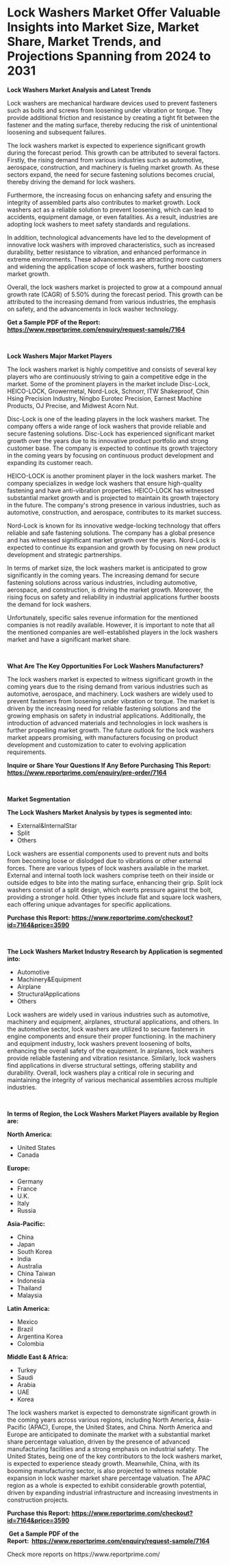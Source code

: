 <p><h1>Lock Washers Market Offer Valuable Insights into Market Size, Market Share, Market Trends, and Projections Spanning from 2024 to 2031</h1></p><p><strong>Lock Washers Market Analysis and Latest Trends</strong></p>
<p><p>Lock washers are mechanical hardware devices used to prevent fasteners such as bolts and screws from loosening under vibration or torque. They provide additional friction and resistance by creating a tight fit between the fastener and the mating surface, thereby reducing the risk of unintentional loosening and subsequent failures.</p><p>The lock washers market is expected to experience significant growth during the forecast period. This growth can be attributed to several factors. Firstly, the rising demand from various industries such as automotive, aerospace, construction, and machinery is fueling market growth. As these sectors expand, the need for secure fastening solutions becomes crucial, thereby driving the demand for lock washers.</p><p>Furthermore, the increasing focus on enhancing safety and ensuring the integrity of assembled parts also contributes to market growth. Lock washers act as a reliable solution to prevent loosening, which can lead to accidents, equipment damage, or even fatalities. As a result, industries are adopting lock washers to meet safety standards and regulations.</p><p>In addition, technological advancements have led to the development of innovative lock washers with improved characteristics, such as increased durability, better resistance to vibration, and enhanced performance in extreme environments. These advancements are attracting more customers and widening the application scope of lock washers, further boosting market growth.</p><p>Overall, the lock washers market is projected to grow at a compound annual growth rate (CAGR) of 5.50% during the forecast period. This growth can be attributed to the increasing demand from various industries, the emphasis on safety, and the advancements in lock washer technology.</p></p>
<p><strong>Get a Sample PDF of the Report:&nbsp; <a href="https://www.reportprime.com/enquiry/request-sample/7164">https://www.reportprime.com/enquiry/request-sample/7164</a></strong></p>
<p>&nbsp;</p>
<p><strong>Lock Washers Major Market Players</strong></p>
<p><p>The lock washers market is highly competitive and consists of several key players who are continuously striving to gain a competitive edge in the market. Some of the prominent players in the market include Disc-Lock, HEICO-LOCK, Growermetal, Nord-Lock, Schnorr, ITW Shakeproof, Chin Hsing Precision Industry, Ningbo Eurotec Precision, Earnest Machine Products, OJ Precise, and Midwest Acorn Nut.</p><p>Disc-Lock is one of the leading players in the lock washers market. The company offers a wide range of lock washers that provide reliable and secure fastening solutions. Disc-Lock has experienced significant market growth over the years due to its innovative product portfolio and strong customer base. The company is expected to continue its growth trajectory in the coming years by focusing on continuous product development and expanding its customer reach.</p><p>HEICO-LOCK is another prominent player in the lock washers market. The company specializes in wedge lock washers that ensure high-quality fastening and have anti-vibration properties. HEICO-LOCK has witnessed substantial market growth and is projected to maintain its growth trajectory in the future. The company's strong presence in various industries, such as automotive, construction, and aerospace, contributes to its market success.</p><p>Nord-Lock is known for its innovative wedge-locking technology that offers reliable and safe fastening solutions. The company has a global presence and has witnessed significant market growth over the years. Nord-Lock is expected to continue its expansion and growth by focusing on new product development and strategic partnerships.</p><p>In terms of market size, the lock washers market is anticipated to grow significantly in the coming years. The increasing demand for secure fastening solutions across various industries, including automotive, aerospace, and construction, is driving the market growth. Moreover, the rising focus on safety and reliability in industrial applications further boosts the demand for lock washers.</p><p>Unfortunately, specific sales revenue information for the mentioned companies is not readily available. However, it is important to note that all the mentioned companies are well-established players in the lock washers market and have a significant market share.</p></p>
<p>&nbsp;</p>
<p><strong>What Are The Key Opportunities For Lock Washers Manufacturers?</strong></p>
<p><p>The lock washers market is expected to witness significant growth in the coming years due to the rising demand from various industries such as automotive, aerospace, and machinery. Lock washers are widely used to prevent fasteners from loosening under vibration or torque. The market is driven by the increasing need for reliable fastening solutions and the growing emphasis on safety in industrial applications. Additionally, the introduction of advanced materials and technologies in lock washers is further propelling market growth. The future outlook for the lock washers market appears promising, with manufacturers focusing on product development and customization to cater to evolving application requirements.</p></p>
<p><strong>Inquire or Share Your Questions If Any Before Purchasing This Report: <a href="https://www.reportprime.com/enquiry/pre-order/7164">https://www.reportprime.com/enquiry/pre-order/7164</a></strong></p>
<p>&nbsp;</p>
<p><strong>Market Segmentation</strong></p>
<p><strong>The Lock Washers Market Analysis by types is segmented into:</strong></p>
<p><ul><li>External&InternalStar</li><li>Split</li><li>Others</li></ul></p>
<p><p>Lock washers are essential components used to prevent nuts and bolts from becoming loose or dislodged due to vibrations or other external forces. There are various types of lock washers available in the market. External and internal tooth lock washers comprise teeth on their inside or outside edges to bite into the mating surface, enhancing their grip. Split lock washers consist of a split design, which exerts pressure against the bolt, providing a stronger hold. Other types include flat and square lock washers, each offering unique advantages for specific applications.</p></p>
<p><strong>Purchase this Report:&nbsp;<a href="https://www.reportprime.com/checkout?id=7164&price=3590">https://www.reportprime.com/checkout?id=7164&price=3590</a></strong></p>
<p>&nbsp;</p>
<p><strong>The Lock Washers Market Industry Research by Application is segmented into:</strong></p>
<p><ul><li>Automotive</li><li>Machinery&Equipment</li><li>Airplane</li><li>StructuralApplications</li><li>Others</li></ul></p>
<p><p>Lock washers are widely used in various industries such as automotive, machinery and equipment, airplanes, structural applications, and others. In the automotive sector, lock washers are utilized to secure fasteners in engine components and ensure their proper functioning. In the machinery and equipment industry, lock washers prevent loosening of bolts, enhancing the overall safety of the equipment. In airplanes, lock washers provide reliable fastening and vibration resistance. Similarly, lock washers find applications in diverse structural settings, offering stability and durability. Overall, lock washers play a critical role in securing and maintaining the integrity of various mechanical assemblies across multiple industries.</p></p>
<p>&nbsp;</p>
<p><strong>In terms of Region, the Lock Washers Market Players available by Region are:</strong></p>
<p>
    <p> <strong> North America: </strong>
        <ul>
            <li>United States</li>
            <li>Canada</li>
        </ul>
        </p> 
    <p> <strong> Europe: </strong>
        <ul>
            <li>Germany</li>
            <li>France</li>
            <li>U.K.</li>
            <li>Italy</li>
            <li>Russia</li>
        </ul>
        </p> 
    <p> <strong> Asia-Pacific: </strong>
        <ul>
            <li>China</li>
            <li>Japan</li>
            <li>South Korea</li>
            <li>India</li>
            <li>Australia</li>
            <li>China Taiwan</li>
            <li>Indonesia</li>
            <li>Thailand</li>
            <li>Malaysia</li>
        </ul>
        </p> 
    <p> <strong> Latin America: </strong>
        <ul>
            <li>Mexico</li>
            <li>Brazil</li>
            <li>Argentina Korea</li>
            <li>Colombia</li>
        </ul>
        </p> 
    <p> <strong> Middle East & Africa: </strong>
        <ul>
            <li>Turkey</li>
            <li>Saudi</li>
            <li>Arabia</li>
            <li>UAE</li>
            <li>Korea</li>
        </ul>
    </p>
    </p>
<p><p>The lock washers market is expected to demonstrate significant growth in the coming years across various regions, including North America, Asia-Pacific (APAC), Europe, the United States, and China. North America and Europe are anticipated to dominate the market with a substantial market share percentage valuation, driven by the presence of advanced manufacturing facilities and a strong emphasis on industrial safety. The United States, being one of the key contributors to the lock washers market, is expected to experience steady growth. Meanwhile, China, with its booming manufacturing sector, is also projected to witness notable expansion in lock washer market share percentage valuation. The APAC region as a whole is expected to exhibit considerable growth potential, driven by expanding industrial infrastructure and increasing investments in construction projects.</p></p>
<p><strong>Purchase this Report: <a href="https://www.reportprime.com/checkout?id=7164&price=3590">https://www.reportprime.com/checkout?id=7164&price=3590</a></strong></p>
<p>&nbsp;<strong>Get a Sample PDF of the Report:&nbsp;&nbsp;<a href="https://www.reportprime.com/enquiry/request-sample/7164">https://www.reportprime.com/enquiry/request-sample/7164</a></strong></p>
<p><strong></strong></p>
<p>Check more reports on https://www.reportprime.com/</p>